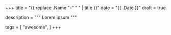 +++
title = "{{ replace .Name "-" " " | title }}"
date = "{{ .Date }}"
draft = true

description = """
Lorem ipsum
"""

tags = [
  "awesome",
]
+++
